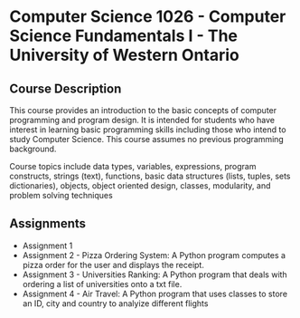 # Computer Science 1026 - Computer Science Fundamentals I - The University of Western Ontario
## Course Description
This course provides an introduction to the basic concepts of computer programming and program design. It is intended for students who have interest in learning basic programming skills including those who intend to study Computer Science. This course assumes no previous programming background.

Course topics include data types, variables, expressions, program constructs, strings (text), functions, basic data structures (lists, tuples, sets dictionaries), objects, object oriented design, classes, modularity, and problem solving techniques

## Assignments
- Assignment 1 
- Assignment 2 - Pizza Ordering System: A Python program computes a pizza order for the user and displays the receipt.
- Assignment 3 - Universities Ranking: A Python program that deals with ordering a list of universities onto a txt file.
- Assignment 4 - Air Travel: A Python program that uses classes to store an ID, city and country to analyize different flights
